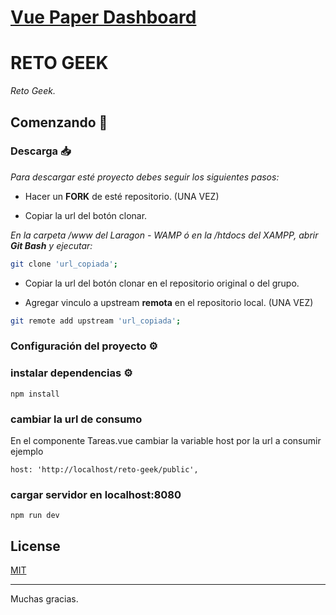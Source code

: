 # [Vue Paper Dashboard](https://cristijora.github.io/vue-paper-dashboard/)

# RETO GEEK
_Reto Geek._

## Comenzando 🚀

### Descarga 📥 

_Para descargar esté proyecto debes seguir los siguientes pasos:_

*  Hacer un **FORK** de esté repositorio. (UNA VEZ)

*  Copiar la url del botón clonar.

_En la carpeta /www del Laragon - WAMP ó en la /htdocs del XAMPP, abrir **Git Bash** y ejecutar:_

``` bash
git clone 'url_copiada';
```

*  Copiar la url del botón clonar en el repositorio original o del grupo.

*  Agregar vinculo a upstream **remota** en el repositorio local. (UNA VEZ)

``` bash
git remote add upstream 'url_copiada';
```

### Configuración del proyecto ⚙️

### instalar dependencias ⚙️
```
npm install
```
### cambiar la url de consumo

En el componente Tareas.vue cambiar la variable host por la url a consumir ejemplo
```
host: 'http://localhost/reto-geek/public',
```
### cargar servidor en localhost:8080
```
npm run dev
```
## License

[MIT](https://github.com/creativetimofficial/vue-paper-dashboard/blob/master/LICENSE.md)

---
Muchas gracias. 
